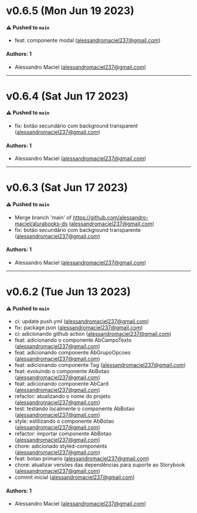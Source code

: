 # v0.6.5 (Mon Jun 19 2023)

#### ⚠️ Pushed to `main`

- feat: componente modal (alessandromaciel237@gmail.com)

#### Authors: 1

- Alessandro Maciel (alessandromaciel237@gmail.com)

---

# v0.6.4 (Sat Jun 17 2023)

#### ⚠️ Pushed to `main`

- fix: botão secundário com background transparent (alessandromaciel237@gmail.com)

#### Authors: 1

- Alessandro Maciel (alessandromaciel237@gmail.com)

---

# v0.6.3 (Sat Jun 17 2023)

#### ⚠️ Pushed to `main`

- Merge branch 'main' of https://github.com/alessandro-maciel/alurabooks-ds (alessandromaciel237@gmail.com)
- fix: botão secundário com background transparente (alessandromaciel237@gmail.com)

#### Authors: 1

- Alessandro Maciel (alessandromaciel237@gmail.com)

---

# v0.6.2 (Tue Jun 13 2023)

#### ⚠️ Pushed to `main`

- ci: update push.yml (alessandromaciel237@gmail.com)
- fix: package.json (alessandromaciel237@gmail.com)
- ci: adicionando github action (alessandromaciel237@gmail.com)
- feat: adicionando o componente AbCampoTexto (alessandromaciel237@gmail.com)
- feat: adicionando componente AbGrupoOpcoes (alessandromaciel237@gmail.com)
- feat: adicionando componente Tag (alessandromaciel237@gmail.com)
- feat: evoluindo o componente AbBotao (alessandromaciel237@gmail.com)
- feat: adicionando componente AbCard (alessandromaciel237@gmail.com)
- refactor: atualizando o nome do projeto (alessandromaciel237@gmail.com)
- test: testando localmente o componente AbBotao (alessandromaciel237@gmail.com)
- style: estilizando o componente AbBotao (alessandromaciel237@gmail.com)
- refactor: importar componente AbBotao (alessandromaciel237@gmail.com)
- chore: adicionado styled-components (alessandromaciel237@gmail.com)
- feat: botao primario (alessandromaciel237@gmail.com)
- chore: atualizar versões das dependências para suporte ao Storybook (alessandromaciel237@gmail.com)
- commit inicial (alessandromaciel237@gmail.com)

#### Authors: 1

- Alessandro Maciel (alessandromaciel237@gmail.com)
